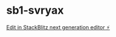# sb1-svryax

[Edit in StackBlitz next generation editor ⚡️](https://stackblitz.com/~/github.com/rietzee/sb1-svryax)